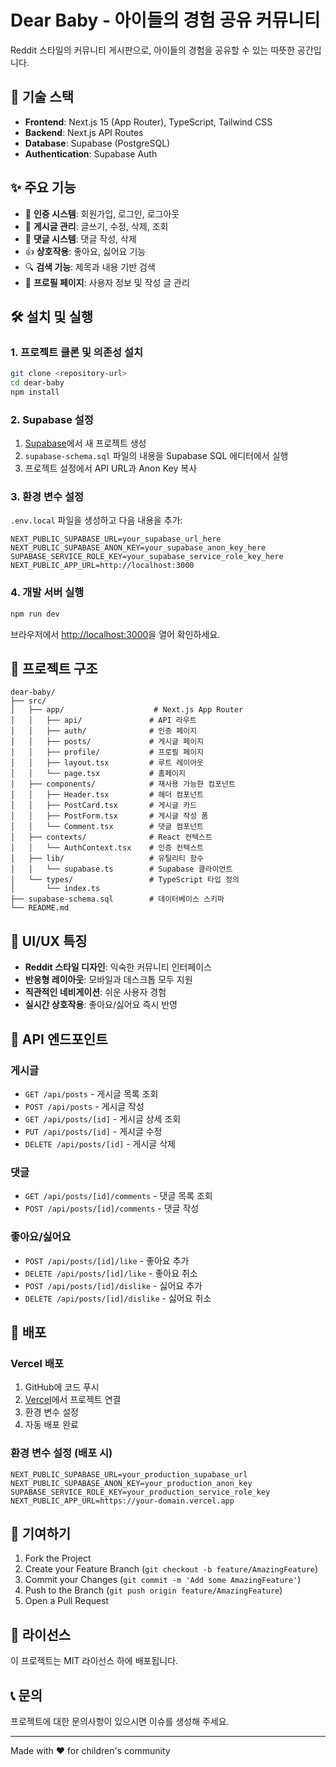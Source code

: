# Dear Baby - 아이들의 경험 공유 커뮤니티

Reddit 스타일의 커뮤니티 게시판으로, 아이들의 경험을 공유할 수 있는 따뜻한 공간입니다.

## 🚀 기술 스택

- **Frontend**: Next.js 15 (App Router), TypeScript, Tailwind CSS
- **Backend**: Next.js API Routes
- **Database**: Supabase (PostgreSQL)
- **Authentication**: Supabase Auth

## ✨ 주요 기능

- 🔐 **인증 시스템**: 회원가입, 로그인, 로그아웃
- 📝 **게시글 관리**: 글쓰기, 수정, 삭제, 조회
- 💬 **댓글 시스템**: 댓글 작성, 삭제
- 👍 **상호작용**: 좋아요, 싫어요 기능
- 🔍 **검색 기능**: 제목과 내용 기반 검색
- 👤 **프로필 페이지**: 사용자 정보 및 작성 글 관리

## 🛠️ 설치 및 실행

### 1. 프로젝트 클론 및 의존성 설치

```bash
git clone <repository-url>
cd dear-baby
npm install
```

### 2. Supabase 설정

1. [Supabase](https://supabase.com)에서 새 프로젝트 생성
2. `supabase-schema.sql` 파일의 내용을 Supabase SQL 에디터에서 실행
3. 프로젝트 설정에서 API URL과 Anon Key 복사

### 3. 환경 변수 설정

`.env.local` 파일을 생성하고 다음 내용을 추가:

```env
NEXT_PUBLIC_SUPABASE_URL=your_supabase_url_here
NEXT_PUBLIC_SUPABASE_ANON_KEY=your_supabase_anon_key_here
SUPABASE_SERVICE_ROLE_KEY=your_supabase_service_role_key_here
NEXT_PUBLIC_APP_URL=http://localhost:3000
```

### 4. 개발 서버 실행

```bash
npm run dev
```

브라우저에서 [http://localhost:3000](http://localhost:3000)을 열어 확인하세요.

## 📁 프로젝트 구조

```
dear-baby/
├── src/
│   ├── app/                    # Next.js App Router
│   │   ├── api/               # API 라우트
│   │   ├── auth/              # 인증 페이지
│   │   ├── posts/             # 게시글 페이지
│   │   ├── profile/           # 프로필 페이지
│   │   ├── layout.tsx         # 루트 레이아웃
│   │   └── page.tsx           # 홈페이지
│   ├── components/            # 재사용 가능한 컴포넌트
│   │   ├── Header.tsx         # 헤더 컴포넌트
│   │   ├── PostCard.tsx       # 게시글 카드
│   │   ├── PostForm.tsx       # 게시글 작성 폼
│   │   └── Comment.tsx        # 댓글 컴포넌트
│   ├── contexts/              # React 컨텍스트
│   │   └── AuthContext.tsx    # 인증 컨텍스트
│   ├── lib/                   # 유틸리티 함수
│   │   └── supabase.ts        # Supabase 클라이언트
│   └── types/                 # TypeScript 타입 정의
│       └── index.ts
├── supabase-schema.sql        # 데이터베이스 스키마
└── README.md
```

## 🎨 UI/UX 특징

- **Reddit 스타일 디자인**: 익숙한 커뮤니티 인터페이스
- **반응형 레이아웃**: 모바일과 데스크톱 모두 지원
- **직관적인 네비게이션**: 쉬운 사용자 경험
- **실시간 상호작용**: 좋아요/싫어요 즉시 반영

## 🔧 API 엔드포인트

### 게시글
- `GET /api/posts` - 게시글 목록 조회
- `POST /api/posts` - 게시글 작성
- `GET /api/posts/[id]` - 게시글 상세 조회
- `PUT /api/posts/[id]` - 게시글 수정
- `DELETE /api/posts/[id]` - 게시글 삭제

### 댓글
- `GET /api/posts/[id]/comments` - 댓글 목록 조회
- `POST /api/posts/[id]/comments` - 댓글 작성

### 좋아요/싫어요
- `POST /api/posts/[id]/like` - 좋아요 추가
- `DELETE /api/posts/[id]/like` - 좋아요 취소
- `POST /api/posts/[id]/dislike` - 싫어요 추가
- `DELETE /api/posts/[id]/dislike` - 싫어요 취소

## 🚀 배포

### Vercel 배포

1. GitHub에 코드 푸시
2. [Vercel](https://vercel.com)에서 프로젝트 연결
3. 환경 변수 설정
4. 자동 배포 완료

### 환경 변수 설정 (배포 시)

```env
NEXT_PUBLIC_SUPABASE_URL=your_production_supabase_url
NEXT_PUBLIC_SUPABASE_ANON_KEY=your_production_anon_key
SUPABASE_SERVICE_ROLE_KEY=your_production_service_role_key
NEXT_PUBLIC_APP_URL=https://your-domain.vercel.app
```

## 🤝 기여하기

1. Fork the Project
2. Create your Feature Branch (`git checkout -b feature/AmazingFeature`)
3. Commit your Changes (`git commit -m 'Add some AmazingFeature'`)
4. Push to the Branch (`git push origin feature/AmazingFeature`)
5. Open a Pull Request

## 📝 라이선스

이 프로젝트는 MIT 라이선스 하에 배포됩니다.

## 📞 문의

프로젝트에 대한 문의사항이 있으시면 이슈를 생성해 주세요.

---

Made with ❤️ for children's community